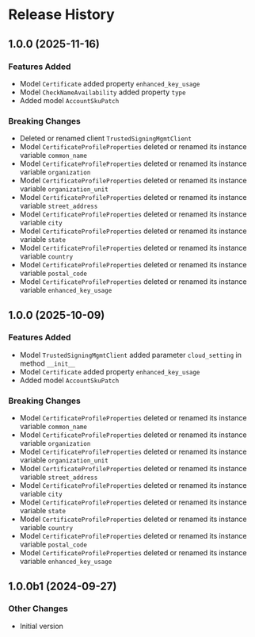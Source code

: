 # Release History

## 1.0.0 (2025-11-16)

### Features Added

  - Model `Certificate` added property `enhanced_key_usage`
  - Model `CheckNameAvailability` added property `type`
  - Added model `AccountSkuPatch`

### Breaking Changes

  - Deleted or renamed client `TrustedSigningMgmtClient`
  - Model `CertificateProfileProperties` deleted or renamed its instance variable `common_name`
  - Model `CertificateProfileProperties` deleted or renamed its instance variable `organization`
  - Model `CertificateProfileProperties` deleted or renamed its instance variable `organization_unit`
  - Model `CertificateProfileProperties` deleted or renamed its instance variable `street_address`
  - Model `CertificateProfileProperties` deleted or renamed its instance variable `city`
  - Model `CertificateProfileProperties` deleted or renamed its instance variable `state`
  - Model `CertificateProfileProperties` deleted or renamed its instance variable `country`
  - Model `CertificateProfileProperties` deleted or renamed its instance variable `postal_code`
  - Model `CertificateProfileProperties` deleted or renamed its instance variable `enhanced_key_usage`

## 1.0.0 (2025-10-09)

### Features Added

  - Model `TrustedSigningMgmtClient` added parameter `cloud_setting` in method `__init__`
  - Model `Certificate` added property `enhanced_key_usage`
  - Added model `AccountSkuPatch`

### Breaking Changes

  - Model `CertificateProfileProperties` deleted or renamed its instance variable `common_name`
  - Model `CertificateProfileProperties` deleted or renamed its instance variable `organization`
  - Model `CertificateProfileProperties` deleted or renamed its instance variable `organization_unit`
  - Model `CertificateProfileProperties` deleted or renamed its instance variable `street_address`
  - Model `CertificateProfileProperties` deleted or renamed its instance variable `city`
  - Model `CertificateProfileProperties` deleted or renamed its instance variable `state`
  - Model `CertificateProfileProperties` deleted or renamed its instance variable `country`
  - Model `CertificateProfileProperties` deleted or renamed its instance variable `postal_code`
  - Model `CertificateProfileProperties` deleted or renamed its instance variable `enhanced_key_usage`

## 1.0.0b1 (2024-09-27)

### Other Changes

  - Initial version
